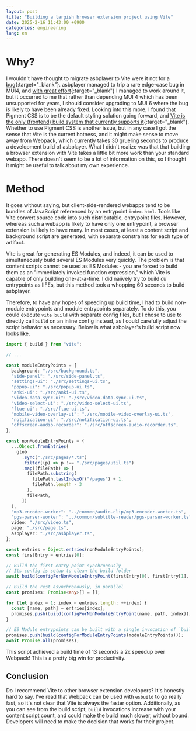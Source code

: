 ```yaml
---
layout: post
title: "Building a largish browser extension project using Vite"
date: 2025-2-16 11:43:00 +0900
categories: engineering
lang: en
---
```


# Why?

I wouldn't have thought to migrate asbplayer to Vite were it not for a [bug](https://github.com/killergerbah/asbplayer/issues/644){:target="\_blank"}. asbplayer managed to trip a rare edge-case bug in MUI4, and [with great effort](https://github.com/killergerbah/asbplayer/commit/1714bb4336abc6ff10529fea150ab37b216715de){:target="\_blank"} I managed to work around it, but it occurred to me that rather than depending MUI 4 which has been unsupported for years, I should consider upgrading to MUI 6 where the bug is likely to have been already fixed. Looking into this more, I found that Pigment CSS is to be the default styling solution going forward, and [Vite is the only (frontend) build system that currently supports it](https://mui.com/material-ui/migration/migrating-to-pigment-css/#supported-frameworks){:target="\_blank"}. Whether to use Pigment CSS is another issue, but in any case I got the sense that Vite is the current hotness, and it might make sense to move away from Webpack, which currently takes 30 grueling seconds to produce a development build of asbplayer. What I didn't realize was that that building a browser extension with Vite takes a little bit more work than your standard webapp. There doesn't seem to be a lot of information on this, so I thought it might be useful to talk about my own experience.

# Method

It goes without saying, but client-side-rendered webapps tend to be bundles of JavaScript referenced by an entrypoint `index.html`. Tools like Vite convert source code into such distributable, entrypoint files. However, whereas such a webapp is likely to have only one entrypoint, a browser extension is likely to have many. In most cases, at least a content script and background script are generated, with separate constraints for each type of artifact.

Vite is great for generating ES Modules, and indeed, it can be used to simultaneously build several ES Modules very quickly. The problem is that content scripts cannot be used as ES Modules - you are forced to build them as an "immediately invoked function expression," which Vite is capable of only building one-at-a-time. I did naiively try to build _all_ entrypoints as IIFEs, but this method took a whopping 60 seconds to build asbplayer.

Therefore, to have any hopes of speeding up build time, I had to build non-module entrypoints and module entrypoints separately. To do this, you could execute `vite build` with separate config files, but I chose to use to directly call `build` on an inline config instead, as I could carefully adjust the script behavior as necessary. Below is what asbplayer's build script now looks like.

```typescript
import { build } from "vite";

// ...

const moduleEntryPoints = {
  background: "./src/background.ts",
  "side-panel": "./src/side-panel.ts",
  "settings-ui": "./src/settings-ui.ts",
  "popup-ui": "./src/popup-ui.ts",
  "anki-ui": "./src/anki-ui.ts",
  "video-data-sync-ui": "./src/video-data-sync-ui.ts",
  "video-select-ui": "./src/video-select-ui.ts",
  "ftue-ui": "./src/ftue-ui.ts",
  "mobile-video-overlay-ui": "./src/mobile-video-overlay-ui.ts",
  "notification-ui": "./src/notification-ui.ts",
  "offscreen-audio-recorder": "./src/offscreen-audio-recorder.ts",
};

const nonModuleEntryPoints = {
  ...Object.fromEntries(
    glob
      .sync("./src/pages/*.ts")
      .filter((p) => p !== "./src/pages/util.ts")
      .map((filePath) => [
        filePath.substring(
          filePath.lastIndexOf("/pages") + 1,
          filePath.length - 3
        ),
        filePath,
      ])
  ),
  "mp3-encoder-worker": "../common/audio-clip/mp3-encoder-worker.ts",
  "pgs-parser-worker": "../common/subtitle-reader/pgs-parser-worker.ts",
  video: "./src/video.ts",
  page: "./src/page.ts",
  asbplayer: "./src/asbplayer.ts",
};

const entries = Object.entries(nonModuleEntryPoints);
const firstEntry = entries[0];

// Build the first entry point synchronously
// Its config is setup to clean the build folder
await build(configForNonModuleEntryPoint(firstEntry[0], firstEntry[1], 0));

// Build the rest asynchronously, in parallel
const promises: Promise<any>[] = [];

for (let index = 1; index < entries.length; ++index) {
  const [name, path] = entries[index];
  promises.push(build(configForNonModuleEntryPoint(name, path, index)));
}

// ES Module entrypoints can be built with a single invocation of `build`
promises.push(build(configForModuleEntryPoints(moduleEntryPoints)));
await Promise.all(promises);
```

This script achieved a build time of 13 seconds a 2x speedup over Webpack! This is a pretty big win for productivity.

## Conclusion

Do I recommend Vite to other browser extension developers? It's honestly hard to say. I've read that Webpack can be used with `esbuild` to go really fast, so it's not clear that Vite is always the faster option. Additionally, as you can see from the build script, `build` invocations increase with your content script count, and could make the build much slower, without bound. Developers will need to make the decision that works for their project.
